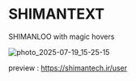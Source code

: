 # SHIMANTEXT

SHIMANLOO with magic hovers

![photo_2025-07-19_15-25-15](https://github.com/user-attachments/assets/e8e0c1d3-587e-4be3-a976-9348eff86612)

preview : https://shimantech.ir/user
